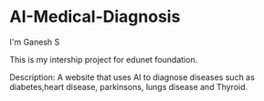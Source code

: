 # AI-Medical-Diagnosis

I'm Ganesh S 

This is my intership project for edunet foundation.

Description: A website that uses AI to diagnose diseases such as diabetes,heart disease, parkinsons, lungs disease and Thyroid.

